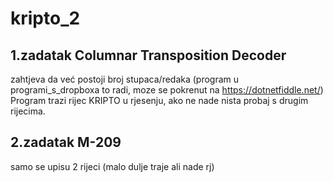 # kripto_2

## 1.zadatak Columnar Transposition Decoder
zahtjeva da već postoji broj stupaca/redaka
(program u programi_s_dropboxa to radi, moze se pokrenut na https://dotnetfiddle.net/)
Program trazi rijec KRIPTO u rjesenju, ako ne nade nista probaj s drugim rijecima.

## 2.zadatak M-209 
samo se upisu 2 rijeci (malo dulje traje ali nade rj)

